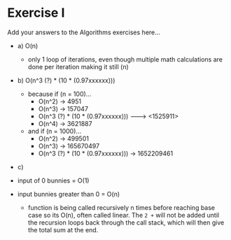 # Exercise I
Add your answers to the Algorithms exercises here...

* a) O(n)
    * only 1 loop of iterations, even though multiple math calculations are done per iteration making it still (n)

* b) O(n^3 (?) * (10 * (0.97xxxxxx)))
    * because if (n = 100)...
        * O(n^2) -> 4951
        * O(n^3) -> 157047
        * O(n^3 (?) * (10 * (0.97xxxxxx))) ---> <1525911>
        * O(n^4) -> 3621887
    * and if (n = 1000)...
        * O(n^2) -> 499501
        * O(n^3) -> 165670497
        * O(n^3 (?) * (10 * (0.97xxxxxx))) -> 1652209461

* c)
* input of 0 bunnies = O(1)
* input bunnies greater than 0 = O(n)
    * function is being called recursively n times before reaching base case so its O(n), often called linear. The `2 +` will not be added until the recursion loops back through the call stack, which will then give the total sum at the end.
